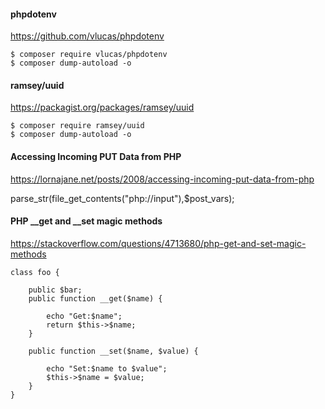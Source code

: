 
#### phpdotenv
https://github.com/vlucas/phpdotenv

    $ composer require vlucas/phpdotenv
    $ composer dump-autoload -o

#### ramsey/uuid
https://packagist.org/packages/ramsey/uuid

    $ composer require ramsey/uuid
    $ composer dump-autoload -o



#### Accessing Incoming PUT Data from PHP
https://lornajane.net/posts/2008/accessing-incoming-put-data-from-php

parse_str(file_get_contents("php://input"),$post_vars);



#### PHP __get and __set magic methods
https://stackoverflow.com/questions/4713680/php-get-and-set-magic-methods

    class foo {

        public $bar;
        public function __get($name) {

            echo "Get:$name";
            return $this->$name;
        }

        public function __set($name, $value) {

            echo "Set:$name to $value";
            $this->$name = $value;
        }
    }